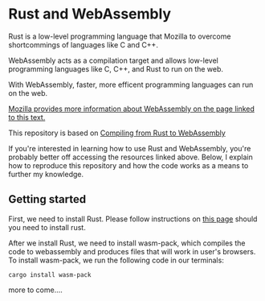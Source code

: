 # Rust and WebAssembly 
Rust is a low-level programming language that Mozilla to overcome shortcommings of languages like C and C++. 

WebAssembly acts as a compilation target and allows low-level programming languages like C, C++, and Rust to run on the web.

With WebAssembly, faster, more efficent programming languages can run on the web.

[Mozilla provides more information about WebAssembly on the page linked to this text.](https://developer.mozilla.org/en-US/docs/WebAssembly)

This repository is based on [Compiling from Rust to WebAssembly](https://developer.mozilla.org/en-US/docs/WebAssembly/Rust_to_wasm)

If you're interested in learning how to use Rust and WebAssembly, you're probably better off accessing the resources linked above. Below, I explain how to reproduce this repository and how the code works as a means to further my knowledge.

## Getting started

First, we need to install Rust. Please follow instructions on [this page](https://developer.mozilla.org/en-US/docs/WebAssembly/Rust_to_wasm) should you need to install rust.

After we install Rust, we need to install wasm-pack, which compiles the code to webassembly and produces files that will work in user's browsers. To install wasm-pack, we run the following code in our terminals:

```
cargo install wasm-pack
```
more to come....
